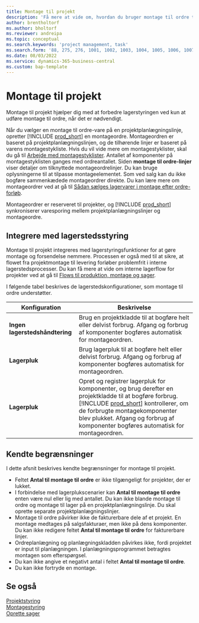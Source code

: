 ```yaml
---
title: Montage til projekt
description: 'Få mere at vide om, hvordan du bruger montage til ordre til projekter.'
author: brentholtorf
ms.author: bholtorf
ms.reviewer: andreipa
ms.topic: conceptual
ms.search.keywords: 'project management, task'
ms.search.form: '88, 275, 276, 1001, 1002, 1003, 1004, 1005, 1006, 1007, 1020'
ms.date: 08/03/2022
ms.service: dynamics-365-business-central
ms.custom: bap-template
---
```

# Montage til projekt

Montage til projekt hjælper dig med at forbedre lagerstyringen ved kun at udføre montage til ordre, når det er nødvendigt.

Når du vælger en montage til ordre-vare på en projektplanlægningslinje, opretter [!INCLUDE [prod_short](includes/prod_short.md)] en montageordre. Montageordren er baseret på projektplanlægningslinjen, og de tilhørende linjer er baseret på varens montagestykliste. Hvis du vil vide mere om montagestyklister, skal du gå til [Arbejde med montagestyklister](assembly-how-work-assembly-boms.md). Antallet af komponenter på montagestyklisten ganges med ordreantallet. Siden **montage til ordre-linjer** viser detaljer om tilknyttede montageordrelinjer. Du kan bruge oplysningerne til at tilpasse montageelementet. Som ved salg kan du ikke bogføre sammenkædede montageordrer direkte. Du kan lære mere om montageordrer ved at gå til [Sådan sælges lagervarer i montage efter ordre-forløb](assembly-how-to-sell-inventory-items-in-assemble-to-order-flows.md).

Montageordrer er reserveret til projekter, og [!INCLUDE [prod_short](includes/prod_short.md)] synkroniserer varesporing mellem projektplanlægningslinjer og montageordre.

## Integrere med lagerstedsstyring

Montage til projekt integreres med lagerstyringsfunktioner for at gøre montage og forsendelse nemmere. Processen er også med til at sikre, at flowet fra projektmontage til levering forløber problemfrit i interne lagerstedsprocesser. Du kan få mere at vide om interne lagerflow for projekter ved at gå til [Flows til produktion, montage og sager](design-details-internal-warehouse-flows.md#flows-to-and-from-assembly-in-a-basic-warehouse-configuration).

I følgende tabel beskrives de lagerstedskonfigurationer, som montage til ordre understøtter.

|Konfiguration  |Beskrivelse  |
|---------|---------|
|**Ingen lagerstedshåndtering**|Brug en projektkladde til at bogføre helt eller delvist forbrug. Afgang og forbrug af komponenter bogføres automatisk for montageordren.         |
|**Lagerpluk**|Brug lagerpluk til at bogføre helt eller delvist forbrug. Afgang og forbrug af komponenter bogføres automatisk for montageordren.          |
|**Lagerpluk**|Opret og registrer lagerpluk for komponenter, og brug derefter en projektkladde til at bogføre forbrug. [!INCLUDE [prod_short](includes/prod_short.md)] kontrollerer, om de forbrugte montagekomponenter blev plukket. Afgang og forbrug af komponenter bogføres automatisk for montageordren.         |

## Kendte begrænsninger

I dette afsnit beskrives kendte begrænsninger for montage til projekt.

* Feltet **Antal til montage til ordre** er ikke tilgængeligt for projekter, der er lukket.
* I forbindelse med lagerplukscenarier kan **Antal til montage til ordre** enten være nul eller lig med antallet. Du kan ikke blande montage til ordre og montage til lager på en projektplanlægningslinje. Du skal oprette separate projektplanlægningslinjer.
* Montage til ordre påvirker ikke de fakturerbare dele af et projekt. En montage medtages på salgsfakturaer, men ikke på dens komponenter. Du kan ikke redigere feltet **Antal til montage til ordre** for fakturerbare linjer.
* Ordreplanlægning og planlægningskladden påvirkes ikke, fordi projektet er input til planlægningen. I planlægningsprogrammet betragtes montagen som efterspørgsel.
* Du kan ikke angive et negativt antal i feltet **Antal til montage til ordre**.
* Du kan ikke fortryde en montage.

## Se også

[Projektstyring](projects-manage-projects.md)  
[Montagestyring](assembly-assemble-items.md)  
[Oprette sager](projects-how-create-jobs.md)
